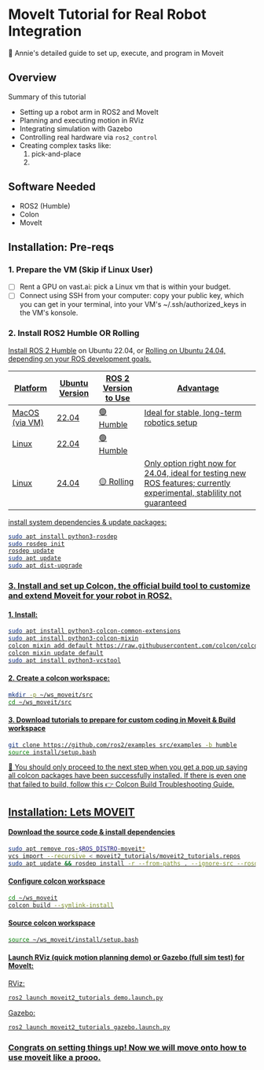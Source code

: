 # MoveIt Tutorial for Real Robot Integration

🚀 Annie's detailed guide to set up, execute, and program in Moveit 


## Overview

Summary of this tutorial
- Setting up a robot arm in ROS2 and MoveIt
- Planning and executing motion in RViz
- Integrating simulation with Gazebo
- Controlling real hardware via `ros2_control`
- Creating complex tasks like:
  1. pick-and-place
  2. 


## Software Needed

- ROS2 (Humble)
- Colon
- MoveIt 

## Installation: Pre-reqs

### 1. Prepare the VM (Skip if Linux User)
- [ ] Rent a GPU on vast.ai: pick a Linux vm that is within your budget.
- [ ] Connect using SSH from your computer: copy your public key, which you can get in your terminal, into your VM's ~/.ssh/authorized_keys in the VM's konsole. 

### 2. Install ROS2 Humble OR Rolling
<u> [Install ROS 2 Humble](https://docs.ros.org/en/humble/Installation/Ubuntu-Install-Debs.html)</u> on Ubuntu 22.04, or <u>[Rolling](https://docs.ros.org/en/rolling/Installation/Ubuntu-Install-Debs.html)<u> on Ubuntu 24.04, depending on your ROS development goals.

| Platform       | Ubuntu Version | ROS 2 Version to Use     | Advantage                          |
|----------------|----------------|---------------------------|--------------------------------|
| MacOS (via VM) | 22.04           | 🟢 Humble   | Ideal for stable, long-term robotics setup     |
| Linux    | 22.04           | 🟢 Humble    |                     |
| Linux    | 24.04           | 🟡 Rolling   | Only option right now for 24.04, ideal for testing new ROS features; currently experimental, stablility not guaranteed |

install system dependencies & update packages:
```bash
sudo apt install python3-rosdep
sudo rosdep init
rosdep update
sudo apt update
sudo apt dist-upgrade
```

### 3. Install and set up Colcon, the official build tool to customize and extend Moveit for your robot in ROS2.

#### 1. Install: 
```bash
sudo apt install python3-colcon-common-extensions
sudo apt install python3-colcon-mixin
colcon mixin add default https://raw.githubusercontent.com/colcon/colcon-mixin-repository/master/index.yaml
colcon mixin update default
sudo apt install python3-vcstool
```

#### 2. Create a colcon workspace:
```bash
mkdir -p ~/ws_moveit/src
cd ~/ws_moveit/src
```

#### 3. Download tutorials to prepare for custom coding in Moveit & Build workspace
```bash
git clone https://github.com/ros2/examples src/examples -b humble
source install/setup.bash
```

🛑 You should only proceed to the next step when you get a pop up saying all colcon packages have been successfully installed. If there is even one that failed to build, follow this 👉 [Colcon Build Troubleshooting Guide](./Troubleshooting_colcon_build.md).

## Installation: Lets MOVEIT 
#### Download the source code & install dependencies
```bash
sudo apt remove ros-$ROS_DISTRO-moveit*
vcs import --recursive < moveit2_tutorials/moveit2_tutorials.repos
sudo apt update && rosdep install -r --from-paths . --ignore-src --rosdistro $ROS_DISTRO -y
```
#### Configure colcon workspace
```bash
cd ~/ws_moveit
colcon build --symlink-install
```
#### Source colcon workspace
```bash
source ~/ws_moveit/install/setup.bash
```
#### Launch RViz (quick motion planning demo) or Gazebo (full sim test) for MoveIt:
RViz: 
```bash
ros2 launch moveit2_tutorials demo.launch.py
```
Gazebo: 
```bash
ros2 launch moveit2_tutorials gazebo.launch.py
```
### Congrats on setting things up! Now we will move onto how to use moveit like a prooo.

